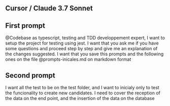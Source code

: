 ## Cursor / Claude 3.7 Sonnet

## First prompt

@Codebase as typescript, testing and TDD developpement expert, I want to setup the project for testing using jest. I want that you ask me if you have some questions and proceed step by step and give me an explanation of the changes suggested. I want that you save this prompts and the following ones on the file @prompts-inicales.md on markdown format

## Second prompt

I want all the test to be on the test folder, and I want to inicialy only to test the funcionality to create new candidates. I need to cover the reception of the data on the end point, and the insertion of the data on the database
